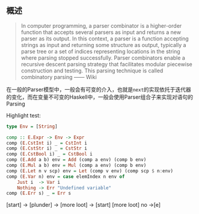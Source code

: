 ## 概述
> In computer programming, a parser combinator is a higher-order function that accepts several parsers as input and returns a new parser as its output. In this context, a parser is a function accepting strings as input and returning some structure as output, typically a parse tree or a set of indices representing locations in the string where parsing stopped successfully. Parser combinators enable a recursive descent parsing strategy that facilitates modular piecewise construction and testing. This parsing technique is called combinatory parsing —— Wiki  

在一般的Parser模型中，一般会有可变的介入，也就是`next`的实现依托于迭代器的变化，而在变量不可变的Haskell中，一般会使用Parser组合子来实现对语句的Parsing


Highlight test:
```haskell
type Env = [String]

comp :: E.Expr -> Env -> Expr
comp (E.CstInt i) _ = CstInt i
comp (E.CstStr i) _ = CstStr i
comp (E.CstBool i) _ = CstBool i
comp (E.Add a b) env = Add (comp a env) (comp b env)
comp (E.Mul a b) env = Mul (comp a env) (comp b env)
comp (E.Let n v scp) env = Let (comp v env) (comp scp $ n:env)
comp (E.Var n) env = case elemIndex n env of 
    Just i  -> Var i
    Nothing -> Err "Undefined variable"
comp (E.Err s) _ = Err s
```

<nomnoml>
[<start>start] -> [<state>plunder] -> [<choice>more loot] -> [start]
[more loot] no ->[<end>e]
</nomnoml>